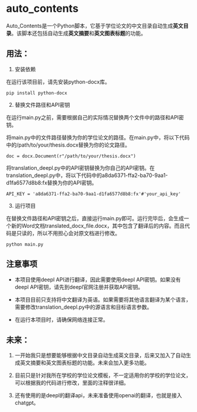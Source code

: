 # auto_contents
Auto_Contents是一个Python脚本，它基于学位论文的中文目录自动生成**英文目录**。该脚本还包括自动生成**英文摘要**和**英文图表标题**的功能。

## 用法：
1. 安装依赖

在运行该项目前，请先安装python-docx库。
```shell
pip install python-docx 
```
2. 替换文件路径和API密钥

在运行main.py之前，需要根据自己的实际情况替换两个文件中的路径和API密钥。

将main.py中的文件路径替换为你的学位论文的路径。在main.py中，将以下代码中的/path/to/your/thesis.docx替换为你的论文路径。
```shellgit
doc = docx.Document(r"/path/to/your/thesis.docx")
```
将translation_deepl.py中的API密钥替换为你自己的API密钥。在translation_deepl.py中，将以下代码中的a8da6371-ffa2-ba70-9aa1-d1fa6577d8b8:fx替换为你的API密钥。
```shell
API_KEY = 'a8da6371-ffa2-ba70-9aa1-d1fa6577d8b8:fx'#'your_api_key'
```
3. 运行项目

在替换文件路径和API密钥之后，直接运行main.py即可。运行完毕后，会生成一个新的Word文档translated_docx_file.docx，其中包含了翻译后的内容。而且代码是只读的，所以不用担心会对原文档进行修改。
```shell
python main.py
```
## 注意事项
 - 本项目使用deepl API进行翻译，因此需要使用deepl API密钥。如果没有deepl API密钥，请先到deepl官网注册并获取API密钥。

 - 本项目目前只支持将中文翻译为英语。如果需要将其他语言翻译为某个语言，需要修改translation_deepl.py中的源语言和目标语言参数。

 - 在运行本项目时，请确保网络连接正常。

## 未来：

1. 一开始我只是想要能够根据中文目录自动生成英文目录，后来又加入了自动生成英文摘要和英文图表标题的功能。未来会加入更多功能。

2. 目前只是针对我所在学校的学位论文模板，不一定适用你的学校的学位论文，可以根据我的代码进行修改，里面的注释很详细。

3.  还有使用的是deepl的翻译api，未来准备使用openai的翻译，也就是接入chatgpt。

